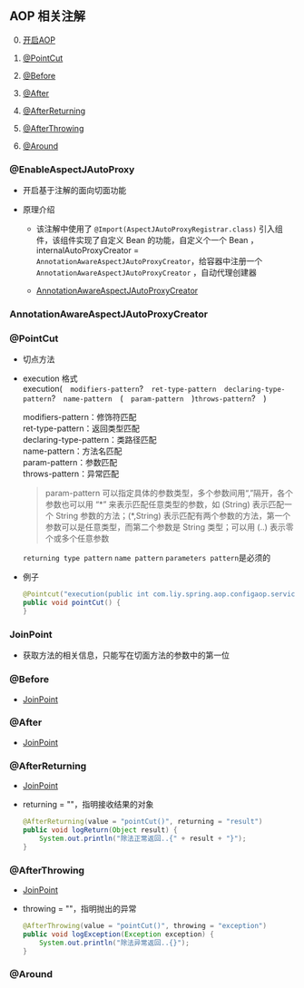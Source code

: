 ## AOP 相关注解

0. [开启AOP](#@EnableAspectJAutoProxy)

1. [@PointCut]()

2. [@Before]()

3. [@After]()

4. [@AfterReturning]()

5. [@AfterThrowing]()

6. [@Around]()

### @EnableAspectJAutoProxy

- 开启基于注解的面向切面功能

- 原理介绍
    - 该注解中使用了 `@Import(AspectJAutoProxyRegistrar.class)` 引入组件，该组件实现了自定义 Bean 的功能，自定义个一个 Bean ，internalAutoProxyCreator = `AnnotationAwareAspectJAutoProxyCreator`，给容器中注册一个 `AnnotationAwareAspectJAutoProxyCreator` ，自动代理创建器

    - [AnnotationAwareAspectJAutoProxyCreator](#AnnotationAwareAspectJAutoProxyCreator)

### AnnotationAwareAspectJAutoProxyCreator

### @PointCut
- 切点方法

- execution 格式  
    execution(&emsp;`modifiers-pattern`?&emsp;`ret-type-pattern`&emsp;`declaring-type-pattern`?&emsp;`name-pattern`&emsp;(&emsp;`param-pattern`&emsp;)`throws-pattern`?&emsp;)

    modifiers-pattern：修饰符匹配  
    ret-type-pattern：返回类型匹配  
    declaring-type-pattern：类路径匹配  
    name-pattern：方法名匹配  
    param-pattern：参数匹配   
    throws-pattern：异常匹配
    > param-pattern  可以指定具体的参数类型，多个参数间用“,”隔开，各个参数也可以用 “\*” 来表示匹配任意类型的参数，如 (String) 表示匹配一个 String 参数的方法；(*,String) 表示匹配有两个参数的方法，第一个参数可以是任意类型，而第二个参数是 String 类型；可以用 (..) 表示零个或多个任意参数 

    `returning type pattern` `name pattern` `parameters pattern`是必须的

- 例子
    ```java
    @Pointcut("execution(public int com.liy.spring.aop.configaop.service.Calculate.div(int, int))")
    public void pointCut() {
    }
    ```



### JoinPoint
- 获取方法的相关信息，只能写在切面方法的参数中的第一位

### @Before
- [JoinPoint](#JoinPoint)

### @After
- [JoinPoint](#JoinPoint)


### @AfterReturning
- [JoinPoint](#JoinPoint)

- returning = ""，指明接收结果的对象
    ```java
    @AfterReturning(value = "pointCut()", returning = "result")
    public void logReturn(Object result) {
        System.out.println("除法正常返回..{" + result + "}");
    }
    ```

### @AfterThrowing
- [JoinPoint](#JoinPoint)

- throwing = ""，指明抛出的异常
    ```java
    @AfterThrowing(value = "pointCut()", throwing = "exception")
    public void logException(Exception exception) {
        System.out.println("除法异常返回..{}");
    }
    ```

### @Around


